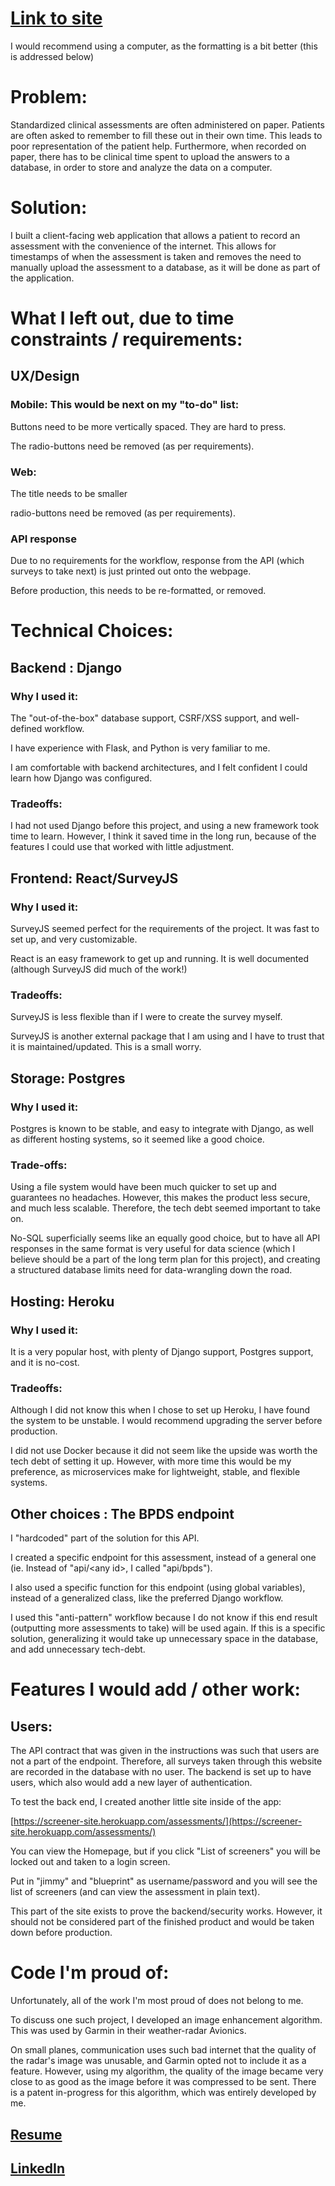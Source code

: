 # [Link to site](https://screener-site.herokuapp.com/frontend/)
I would recommend using a computer, as the formatting is a bit better (this is addressed below)

# Problem:
Standardized clinical assessments are often administered on paper. Patients are often asked to remember to fill these out in their own time. This leads to poor representation of the patient help. Furthermore, when recorded on paper, there has to be clinical time spent to upload the answers to a database, in order to store and analyze the data on a computer.

# Solution:
I built a client-facing web application that allows a patient to record an assessment with the convenience of the internet. This allows for timestamps of when the assessment is taken and removes the need to manually upload the assessment to a database, as it will be done as part of the application.

# What I left out, due to time constraints / requirements:

## UX/Design

### Mobile: This would be next on my &quot;to-do&quot; list:

Buttons need to be more vertically spaced. They are hard to press.

The radio-buttons need be removed (as per requirements).

### Web:

The title needs to be smaller

radio-buttons need be removed (as per requirements).

### API response
Due to no requirements for the workflow, response from the API (which surveys to take next) is just printed out onto the webpage.

Before production, this needs to be re-formatted, or removed.

# Technical Choices:
## Backend : Django

### Why I used it:

The &quot;out-of-the-box&quot; database support, CSRF/XSS support, and well-defined workflow.

I have experience with Flask, and Python is very familiar to me.

I am comfortable with backend architectures, and I felt confident I could learn how Django was configured.

### Tradeoffs:

I had not used Django before this project, and using a new framework took time to learn. However, I think it saved time in the long run, because of the features I could use that worked with little adjustment.

## Frontend: React/SurveyJS

### Why I used it:

SurveyJS seemed perfect for the requirements of the project. It was fast to set up, and very customizable.

React is an easy framework to get up and running. It is well documented (although SurveyJS did much of the work!)

### Tradeoffs:

SurveyJS is less flexible than if I were to create the survey myself.

SurveyJS is another external package that I am using and I have to trust that it is maintained/updated. This is a small worry.

## Storage: Postgres

### Why I used it:

Postgres is known to be stable, and easy to integrate with Django, as well as different hosting systems, so it seemed like a good choice.

### Trade-offs:

Using a file system would have been much quicker to set up and guarantees no headaches. However, this makes the product less secure, and much less scalable. Therefore, the tech debt seemed important to take on.

No-SQL superficially seems like an equally good choice, but to have all API responses in the same format is very useful for data science (which I believe should be a part of the long term plan for this project), and creating a structured database limits need for data-wrangling down the road.

## Hosting: Heroku

### Why I used it:

It is a very popular host, with plenty of Django support, Postgres support, and it is no-cost.

### Tradeoffs:

Although I did not know this when I chose to set up Heroku, I have found the system to be unstable. I would recommend upgrading the server before production.

I did not use Docker because it did not seem like the upside was worth the tech debt of setting it up. However, with more time this would be my preference, as microservices make for lightweight, stable, and flexible systems.

## Other choices : The BPDS endpoint

I &quot;hardcoded&quot; part of the solution for this API.

I created a specific endpoint for this assessment, instead of a general one (ie. Instead of &quot;api/<any id\>, I called &quot;api/bpds&quot;).

I also used a specific function for this endpoint (using global variables), instead of a generalized class, like the preferred Django workflow.

I used this &quot;anti-pattern&quot; workflow because I do not know if this end result (outputting more assessments to take) will be used again. If this is a specific solution, generalizing it would take up unnecessary space in the database, and add unnecessary tech-debt.

# Features I would add / other work:

## Users:

The API contract that was given in the instructions was such that users are not a part of the endpoint. Therefore, all surveys taken through this website are recorded in the database with no user. The backend is set up to have users, which also would add a new layer of authentication.

To test the back end, I created another little site inside of the app:

[https://screener-site.herokuapp.com/assessments/](https://screener-site.herokuapp.com/assessments/)

You can view the Homepage, but if you click &quot;List of screeners&quot; you will be locked out and taken to a login screen.

Put in &quot;jimmy&quot; and &quot;blueprint&quot; as username/password and you will see the list of screeners (and can view the assessment in plain text).

This part of the site exists to prove the backend/security works. However, it should not be considered part of the finished product and would be taken down before production.

# Code I&#39;m proud of:

Unfortunately, all of the work I&#39;m most proud of does not belong to me.

To discuss one such project, I developed an image enhancement algorithm. This was used by Garmin in their weather-radar Avionics.

On small planes, communication uses such bad internet that the quality of the radar&#39;s image was unusable, and Garmin opted not to include it as a feature. However, using my algorithm, the quality of the image became very close to as good as the image before it was compressed to be sent. There is a patent in-progress for this algorithm, which was entirely developed by me.

## [Resume](https://github.com/jimmycarney1/screener-app/blob/master/Jimmy%20Carney.pdf)

## [LinkedIn](https://www.linkedin.com/in/jimmy-carney-096564a6/)
